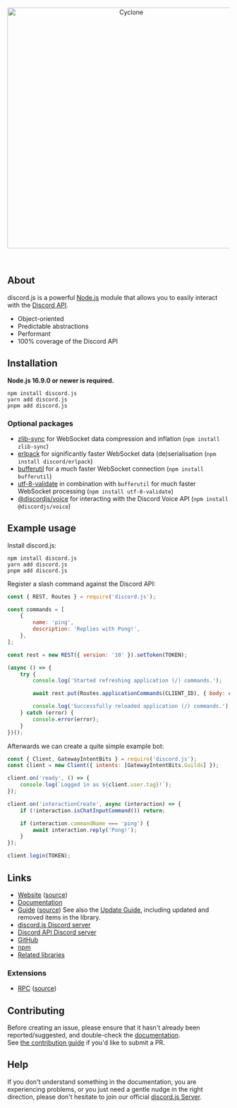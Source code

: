 <div align="center">
	<br />
	<p>
		<a href="https://cyclonebot.xyz/"><img src="https://i.ibb.co/QCLbGj6/Cyclone-White-Bright.png" width="546" alt="Cyclone" /></a>
	</p>
	<br />
</div>

## About

discord.js is a powerful [Node.js](https://nodejs.org) module that allows you to easily interact with the
[Discord API](https://discord.com/developers/docs/intro).

- Object-oriented
- Predictable abstractions
- Performant
- 100% coverage of the Discord API

## Installation

**Node.js 16.9.0 or newer is required.**

```sh-session
npm install discord.js
yarn add discord.js
pnpm add discord.js
```

### Optional packages

- [zlib-sync](https://www.npmjs.com/package/zlib-sync) for WebSocket data compression and inflation (`npm install zlib-sync`)
- [erlpack](https://github.com/discord/erlpack) for significantly faster WebSocket data (de)serialisation (`npm install discord/erlpack`)
- [bufferutil](https://www.npmjs.com/package/bufferutil) for a much faster WebSocket connection (`npm install bufferutil`)
- [utf-8-validate](https://www.npmjs.com/package/utf-8-validate) in combination with `bufferutil` for much faster WebSocket processing (`npm install utf-8-validate`)
- [@discordjs/voice](https://www.npmjs.com/package/@discordjs/voice) for interacting with the Discord Voice API (`npm install @discordjs/voice`)

## Example usage

Install discord.js:

```sh-session
npm install discord.js
yarn add discord.js
pnpm add discord.js
```

Register a slash command against the Discord API:

```js
const { REST, Routes } = require('discord.js');

const commands = [
	{
		name: 'ping',
		description: 'Replies with Pong!',
	},
];

const rest = new REST({ version: '10' }).setToken(TOKEN);

(async () => {
	try {
		console.log('Started refreshing application (/) commands.');

		await rest.put(Routes.applicationCommands(CLIENT_ID), { body: commands });

		console.log('Successfully reloaded application (/) commands.');
	} catch (error) {
		console.error(error);
	}
})();
```

Afterwards we can create a quite simple example bot:

```js
const { Client, GatewayIntentBits } = require('discord.js');
const client = new Client({ intents: [GatewayIntentBits.Guilds] });

client.on('ready', () => {
	console.log(`Logged in as ${client.user.tag}!`);
});

client.on('interactionCreate', async (interaction) => {
	if (!interaction.isChatInputCommand()) return;

	if (interaction.commandName === 'ping') {
		await interaction.reply('Pong!');
	}
});

client.login(TOKEN);
```

## Links

- [Website][website] ([source][website-source])
- [Documentation][documentation]
- [Guide][guide] ([source][guide-source])
  See also the [Update Guide][guide-update], including updated and removed items in the library.
- [discord.js Discord server][discord]
- [Discord API Discord server][discord-api]
- [GitHub][source]
- [npm][npm]
- [Related libraries][related-libs]

### Extensions

- [RPC][rpc] ([source][rpc-source])

## Contributing

Before creating an issue, please ensure that it hasn't already been reported/suggested, and double-check the
[documentation][documentation].  
See [the contribution guide][contributing] if you'd like to submit a PR.

## Help

If you don't understand something in the documentation, you are experiencing problems, or you just need a gentle
nudge in the right direction, please don't hesitate to join our official [discord.js Server][discord].

[website]: https://discord.js.org/
[website-source]: https://github.com/discordjs/discord.js/tree/main/apps/website
[documentation]: https://discord.js.org/#/docs
[guide]: https://discordjs.guide/
[guide-source]: https://github.com/discordjs/guide
[guide-update]: https://discordjs.guide/additional-info/changes-in-v14.html
[discord]: https://discord.gg/djs
[discord-api]: https://discord.gg/discord-api
[source]: https://github.com/discordjs/discord.js/tree/main/packages/discord.js
[npm]: https://www.npmjs.com/package/discord.js
[related-libs]: https://discord.com/developers/docs/topics/community-resources#libraries
[rpc]: https://www.npmjs.com/package/discord-rpc
[rpc-source]: https://github.com/discordjs/RPC
[contributing]: https://github.com/discordjs/discord.js/blob/main/.github/CONTRIBUTING.md